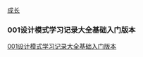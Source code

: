 [成长](/images/home.png)



  


### 001设计模式学习记录大全基础入门版本
[001设计模式学习记录大全基础入门版本](/en/10book前端开发设计模式和开发实战笔记/001%E8%AE%BE%E8%AE%A1%E6%A8%A1%E5%BC%8F%E5%AD%A6%E4%B9%A0%E8%AE%B0%E5%BD%95%E5%A4%A7%E5%85%A8%E5%9F%BA%E7%A1%80%E5%85%A5%E9%97%A8%E7%89%88%E6%9C%AC)